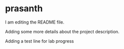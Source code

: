
# prasanth
I am editing the README file. 

Adding some more details about the project description.

Adding a test line for lab progress
